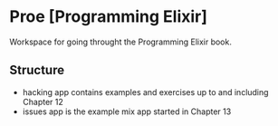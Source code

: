# Proe [Programming Elixir]

Workspace for going throught the Programming Elixir book.

## Structure
 * hacking app contains examples and exercises up to and including Chapter 12
 * issues app is the example mix app started in Chapter 13
